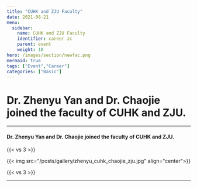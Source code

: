 ```yaml
---
title: "CUHK and ZJU Faculty"
date: 2021-08-21
menu:
  sidebar:
    name: CUHK and ZJU Faculty
    identifier: career zc
    parent: event
    weight: 10
hero: /images/section/newfac.png
mermaid: true
tags: ["Event","Career"]
categories: ["Basic"]
---
```

# Dr. Zhenyu Yan and Dr. Chaojie joined the faculty of CUHK and ZJU.

---

#### Dr. Zhenyu Yan and Dr. Chaojie joined the faculty of CUHK and ZJU.

{{< vs 3 >}}

{{< img src="/posts/gallery/zhenyu_cuhk_chaojie_zju.jpg" align="center">}}

{{< vs 3 >}}

---

